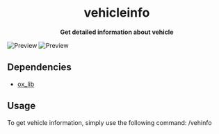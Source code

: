 <h1 align="center">vehicleinfo</h1>

<p align="center">
  <strong>Get detailed information about vehicle</strong>
</p>

![Preview](https://r2.fivemanage.com/mRGMLnWSeQJ90gOfps6Wt/Screenshot_59.png) ![Preview](https://r2.fivemanage.com/mRGMLnWSeQJ90gOfps6Wt/Screenshot_58.png)


## Dependencies
- [ox_lib](https://github.com/overextended/ox_lib)

## Usage
To get vehicle information, simply use the following command:
/vehinfo
